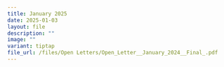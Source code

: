 ```yaml
---
title: January 2025
date: 2025-01-03
layout: file
description: ""
image: ""
variant: tiptap
file_url: /files/Open Letters/Open_Letter__January_2024__Final_.pdf
---
```

